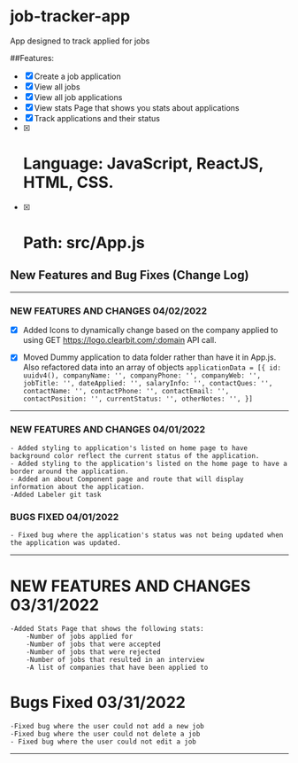 # job-tracker-app
App designed to track applied for jobs

##Features: 
- [x] Create a job application
- [x] View all jobs
- [x] View all job applications
- [x] View stats Page that shows you stats about applications
- [x] Track applications and their status
- [x] # Language: JavaScript, ReactJS, HTML, CSS.
- [x] # Path: src/App.js

## New Features and Bug Fixes (Change Log)
------------------------------------------------------------

### NEW FEATURES AND CHANGES 04/02/2022
- [x] Added Icons to dynamically change based on the company applied to using GET https://logo.clearbit.com/:domain API call.
- [x] Moved Dummy application to data folder rather than have it in App.js. Also refactored data into an array of objects
    `applicationData = [{
        id: uuidv4(),
        companyName: '',
        companyPhone: '',
        companyWeb: '',
        jobTitle: '',
        dateApplied: '',
        salaryInfo: '',
        contactQues: '',
        contactName: '',
        contactPhone: '',
        contactEmail: '',
        contactPosition: '',
        currentStatus: '',
        otherNotes: '',
    }]`




------------------------------------------------------------
###  NEW FEATURES AND CHANGES 04/01/2022
    - Added styling to application's listed on home page to have        background color reflect the current status of the application.
    - Added styling to the application's listed on the home page to have a border around the application.
    - Added an about Component page and route that will display information about the application.
    -Added Labeler git task

### BUGS FIXED 04/01/2022
    - Fixed bug where the application's status was not being updated when the application was updated.


-----------------------------------------------------------
# NEW FEATURES AND CHANGES 03/31/2022
    -Added Stats Page that shows the following stats:
        -Number of jobs applied for
        -Number of jobs that were accepted
        -Number of jobs that were rejected
        -Number of jobs that resulted in an interview
        -A list of companies that have been applied to

# Bugs Fixed 03/31/2022
    -Fixed bug where the user could not add a new job
    -Fixed bug where the user could not delete a job
    - Fixed bug where the user could not edit a job

-----------------------------------------------------------

